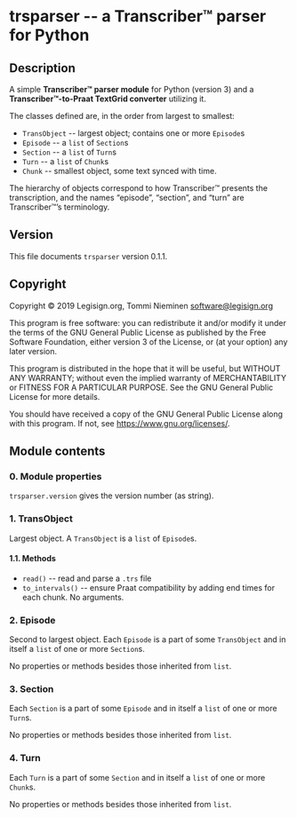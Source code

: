 # trsparser -- a Transcriber™ parser for Python

## Description

A simple **Transcriber™ parser module** for Python (version 3) and a **Transcriber™-to-Praat TextGrid converter** utilizing it.

The classes defined are, in the order from largest to smallest:

* `TransObject` -- largest object; contains one or more `Episode`s
* `Episode` -- a `list` of `Section`s
* `Section` -- a `list` of `Turn`s
* `Turn` -- a `list` of `Chunk`s
* `Chunk` -- smallest object, some text synced with time.

The hierarchy of objects correspond to how Transcriber™ presents the transcription, and the names “episode”, “section”, and “turn” are Transcriber™’s terminology.

## Version

This file documents `trsparser` version 0.1.1.

## Copyright

Copyright © 2019 Legisign.org, Tommi Nieminen <software@legisign.org>

This program is free software: you can redistribute it and/or modify it under the terms of the GNU General Public License as published by the Free Software Foundation, either version 3 of the License, or (at your option) any later version.

This program is distributed in the hope that it will be useful, but WITHOUT ANY WARRANTY; without even the implied warranty of MERCHANTABILITY or FITNESS FOR A PARTICULAR PURPOSE. See the GNU General Public License for more details.

You should have received a copy of the GNU General Public License along with this program.  If not, see <https://www.gnu.org/licenses/>.

## Module contents

### 0. Module properties

`trsparser.version` gives the version number (as string).

### 1. TransObject

Largest object. A `TransObject` is a `list` of `Episode`s.

#### 1.1. Methods

* `read()` -- read and parse a `.trs` file
* `to_intervals()` -- ensure Praat compatibility by adding end times for each chunk. No arguments.

### 2. Episode

Second to largest object. Each `Episode` is a part of some `TransObject` and in itself a `list` of one or more `Section`s.

No properties or methods besides those inherited from `list`.

### 3. Section

Each `Section` is a part of some `Episode` and in itself a `list` of one or more `Turn`s.

No properties or methods besides those inherited from `list`.

### 4. Turn

Each `Turn` is a part of some `Section` and in itself a `list` of one or more `Chunk`s.

No properties or methods besides those inherited from `list`.
